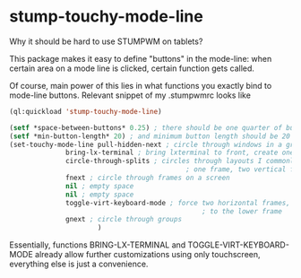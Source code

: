 stump-touchy-mode-line
======================

Why it should be hard to use STUMPWM on tablets?

This package makes it easy to define "buttons" in the mode-line:
when certain area on a mode line is clicked, certain function gets called.

Of course, main power of this lies in what functions you exactly bind to mode-line buttons.
Relevant snippet of my .stumpwmrc looks like

```lisp
(ql:quickload 'stump-touchy-mode-line)

(setf *space-between-buttons* 0.25) ; there should be one quarter of button's length between buttons
(setf *min-button-length* 20) ; and minimum button length should be 20 pixels
(set-touchy-mode-line pull-hidden-next ; circle through windows in a group
		      bring-lx-terminal ; bring lxterminal to front, create one, if it does not exist
		      circle-through-splits ; circles through layouts I commonly use
                                            ; one frame, two vertical frames, two horizontal frames
		      fnext ; circle through frames on a screen
		      nil ; empty space
		      nil ; empty space
		      toggle-virt-keyboard-mode ; force two horizontal frames, bring cellwriter (virtual keyboard)
                                                ; to the lower frame
		      gnext ; circle through groups
                      )
```

Essentially, functions BRING-LX-TERMINAL and TOGGLE-VIRT-KEYBOARD-MODE already
allow further customizations using only touchscreen, everything else is just a convenience.


